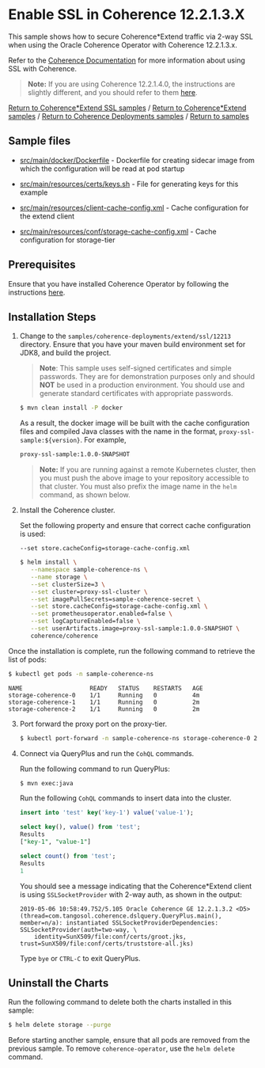 # Enable SSL in Coherence 12.2.1.3.X

This sample shows how to secure Coherence*Extend traffic via 2-way SSL when using the Oracle Coherence
Operator with Coherence 12.2.1.3.x.

Refer to the [Coherence Documentation](https://docs.oracle.com/middleware/12213/coherence/secure/securing-extend-client-connections.htm) for more information about using SSL with Coherence.

> **Note:** If you are using Coherence 12.2.1.4.0, the instructions are slightly different, and
> you should refer to them [here](../12214/).

[Return to Coherence*Extend SSL samples](../) / [Return to Coherence*Extend samples](../../) / [Return to Coherence Deployments samples](../../../) / [Return to samples](../../../../README.md#list-of-samples)

## Sample files

* [src/main/docker/Dockerfile](src/main/docker/Dockerfile) - Dockerfile for creating sidecar image from which the configuration will be read at pod startup

* [src/main/resources/certs/keys.sh](src/main/resources/conf/certs/keys.sh) - File for generating keys for this example  

* [src/main/resources/client-cache-config.xml](src/main/resources/client-cache-config.xml) - Cache configuration for the extend client

* [src/main/resources/conf/storage-cache-config.xml](src/main/resources/conf/storage-cache-config.xml) - Cache configuration for storage-tier

## Prerequisites

Ensure that you have installed Coherence Operator by following the instructions [here](../../../README.md#install-the-coherence-operator).

## Installation Steps

1. Change to the `samples/coherence-deployments/extend/ssl/12213` directory. Ensure that you have your maven build environment set for JDK8, and build the project.

   > **Note**: This sample uses self-signed certificates and simple passwords. They are for demonstration
   > purposes only and should **NOT** be used in a production environment.
   > You should use and generate standard certificates with appropriate passwords.

   ```bash
   $ mvn clean install -P docker
   ```

   As a result, the docker image will be built with the cache configuration files and compiled Java classes with the name in the format, `proxy-ssl-sample:${version}`. For example,

   ```bash
   proxy-ssl-sample:1.0.0-SNAPSHOT
   ```

   > **Note:** If you are running against a remote Kubernetes cluster, then you must
   > push the above image to your repository accessible to that cluster. You must also
   > prefix the image name in the `helm` command, as shown below.

2. Install the Coherence cluster.

   Set the following property and ensure that correct cache configuration is used:

   `--set store.cacheConfig=storage-cache-config.xml`


   ```bash
   $ helm install \
      --namespace sample-coherence-ns \
      --name storage \
      --set clusterSize=3 \
      --set cluster=proxy-ssl-cluster \
      --set imagePullSecrets=sample-coherence-secret \
      --set store.cacheConfig=storage-cache-config.xml \
      --set prometheusoperator.enabled=false \
      --set logCaptureEnabled=false \
      --set userArtifacts.image=proxy-ssl-sample:1.0.0-SNAPSHOT \
      coherence/coherence
   ```

  Once the installation is complete, run the following command to retrieve the list of pods:

   ```bash
   $ kubectl get pods -n sample-coherence-ns
   ```
   ```console
   NAME                   READY   STATUS    RESTARTS   AGE
   storage-coherence-0    1/1     Running   0          4m
   storage-coherence-1    1/1     Running   0          2m   
   storage-coherence-2    1/1     Running   0          2m
   ```   

3. Port forward the proxy port on the proxy-tier.

   ```bash
   $ kubectl port-forward -n sample-coherence-ns storage-coherence-0 20000:20000
   ```

4. Connect via QueryPlus and run the `CohQL` commands.

   Run the following command to run QueryPlus:

   ```bash
   $ mvn exec:java
   ```

   Run the following `CohQL` commands to insert data into the cluster.

   ```sql
   insert into 'test' key('key-1') value('value-1');
   ```

    ```sql
    select key(), value() from 'test';
    Results
    ["key-1", "value-1"]

    select count() from 'test';
    Results
    1
    ```
   You should see a message indicating that the Coherence*Extend client is using  `SSLSocketProvider` with 2-way auth, as shown in the output:

   ```console
   2019-05-06 10:58:49.752/5.105 Oracle Coherence GE 12.2.1.3.2 <D5> (thread=com.tangosol.coherence.dslquery.QueryPlus.main(), member=n/a): instantiated SSLSocketProviderDependencies: SSLSocketProvider(auth=two-way, \
       identity=SunX509/file:conf/certs/groot.jks, trust=SunX509/file:conf/certs/truststore-all.jks)
   ```

   Type `bye` or `CTRL-C` to exit QueryPlus.  

## Uninstall the Charts

Run the following command to delete both the charts installed in this sample:

```bash
$ helm delete storage --purge
```

Before starting another sample, ensure that all  pods are removed from the previous sample. To remove `coherence-operator`, use the `helm delete` command.
